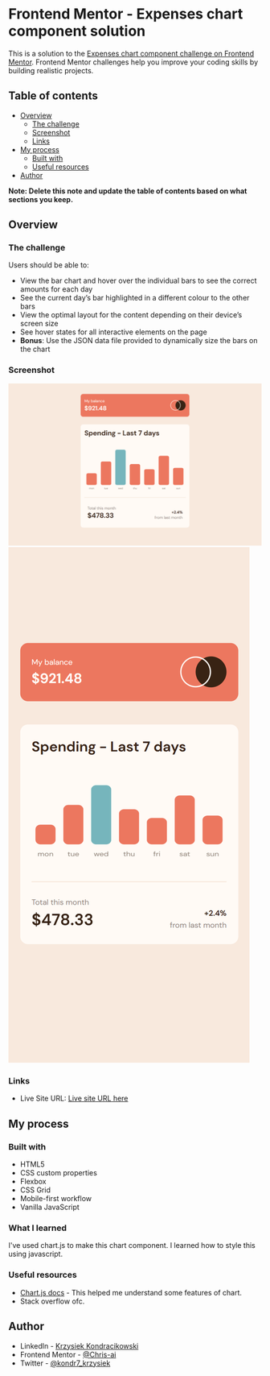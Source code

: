 # Frontend Mentor - Expenses chart component solution

This is a solution to the [Expenses chart component challenge on Frontend Mentor](https://www.frontendmentor.io/challenges/expenses-chart-component-e7yJBUdjwt). Frontend Mentor challenges help you improve your coding skills by building realistic projects.

## Table of contents

- [Overview](#overview)
  - [The challenge](#the-challenge)
  - [Screenshot](#screenshot)
  - [Links](#links)
- [My process](#my-process)
  - [Built with](#built-with)
  - [Useful resources](#useful-resources)
- [Author](#author)

**Note: Delete this note and update the table of contents based on what sections you keep.**

## Overview

### The challenge

Users should be able to:

- View the bar chart and hover over the individual bars to see the correct amounts for each day
- See the current day’s bar highlighted in a different colour to the other bars
- View the optimal layout for the content depending on their device’s screen size
- See hover states for all interactive elements on the page
- **Bonus**: Use the JSON data file provided to dynamically size the bars on the chart

### Screenshot

![](./images/Desktop.png)
![](./images/Mobile.png)

### Links

- Live Site URL: [Live site URL here](https://chart-component.herokuapp.com/)

## My process

### Built with

- HTML5
- CSS custom properties
- Flexbox
- CSS Grid
- Mobile-first workflow
- Vanilla JavaScript

### What I learned

I've used chart.js to make this chart component. I learned how to style this using javascript.

### Useful resources

- [Chart.js docs](https://www.chartjs.org/docs/latest/) - This helped me understand some features of chart.
- Stack overflow ofc.

## Author

- LinkedIn - [Krzysiek Kondracikowski](https://www.linkedin.com/in/krzysztof-kondracikowski-87a3491b3/)
- Frontend Mentor - [@Chris-ai](https://www.frontendmentor.io/profile/Chris-ai)
- Twitter - [@kondr7_krzysiek](https://twitter.com/kondr7_krzysiek)

